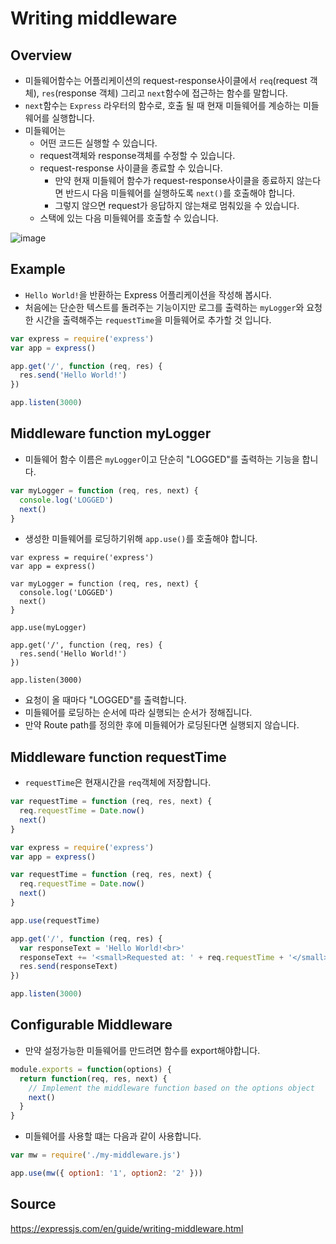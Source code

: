 # Writing middleware

## Overview

* 미들웨어함수는 어플리케이션의 request-response사이클에서 `req`(request 객체), `res`(response 객체) 그리고 `next`함수에 접근하는 함수를 말합니다.
* `next`함수는 `Express` 라우터의 함수로, 호출 될 때 현재 미들웨어를 계승하는 미들웨어를 실행합니다.
* 미들웨어는
  * 어떤 코드든 실행할 수 있습니다.
  * request객체와 response객체를 수정할 수 있습니다.
  * request-response 사이클을 종료할 수 있습니다.
    * 만약 현재 미들웨어 함수가 request-response사이클을 종료하지 않는다면 반드시 다음 미들웨어를 실행하도록 `next()`를 호출해야 합니다.
    * 그렇지 않으면 request가 응답하지 않는채로 멈춰있을 수 있습니다.
  * 스택에 있는 다음 미들웨어를 호출할 수 있습니다.

![image](https://user-images.githubusercontent.com/37322757/47728812-6dd09900-dca2-11e8-9d02-f3752de17933.png)

## Example

* `Hello World!`을 반환하는 Express 어플리케이션을 작성해 봅시다.
* 처음에는 단순한 텍스트를 돌려주는 기능이지만 로그를 출력하는 `myLogger`와 요청한 시간을 출력해주는 `requestTime`을 미들웨어로 추가할 것 입니다.

```javascript
var express = require('express')
var app = express()

app.get('/', function (req, res) {
  res.send('Hello World!')
})

app.listen(3000)
```
   
## Middleware function myLogger

* 미들웨어 함수 이름은 `myLogger`이고 단순히 "LOGGED"를 출력하는 기능을 합니다.

```javascript
var myLogger = function (req, res, next) {
  console.log('LOGGED')
  next()
}
```

* 생성한 미들웨어를 로딩하기위해 `app.use()`를 호출해야 합니다.

```javscript
var express = require('express')
var app = express()

var myLogger = function (req, res, next) {
  console.log('LOGGED')
  next()
}

app.use(myLogger)

app.get('/', function (req, res) {
  res.send('Hello World!')
})

app.listen(3000)
```

* 요청이 올 때마다 "LOGGED"를 출력합니다.
* 미들웨어를 로딩하는 순서에 따라 실행되는 순서가 정해집니다.
* 만약 Route path를 정의한 후에 미들웨어가 로딩된다면 실행되지 않습니다.


## Middleware function requestTime

* `requestTime`은 현재시간을 `req`객체에 저장합니다.

```javascript
var requestTime = function (req, res, next) {
  req.requestTime = Date.now()
  next()
}
```

```javascript
var express = require('express')
var app = express()

var requestTime = function (req, res, next) {
  req.requestTime = Date.now()
  next()
}

app.use(requestTime)

app.get('/', function (req, res) {
  var responseText = 'Hello World!<br>'
  responseText += '<small>Requested at: ' + req.requestTime + '</small>'
  res.send(responseText)
})

app.listen(3000)
```

## Configurable Middleware

* 만약 설정가능한 미들웨어를 만드려면 함수를 export해야합니다.

```javascript
module.exports = function(options) {
  return function(req, res, next) {
    // Implement the middleware function based on the options object
    next()
  }
}
```

* 미들웨어를 사용할 떄는 다음과 같이 사용합니다.

```javascript
var mw = require('./my-middleware.js')

app.use(mw({ option1: '1', option2: '2' }))
```

## Source
https://expressjs.com/en/guide/writing-middleware.html

